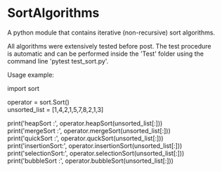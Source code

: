 # SortAlgorithms
A python module that contains iterative (non-recursive) sort algorithms.<br />

All algorithms were extensively tested before post. The test procedure <br />
is automatic and can be performed inside the 'Test' folder using the <br />
command line 'pytest test_sort.py'.

Usage example:

import sort

operator = sort.Sort()<br />
unsorted_list = [1,4,2,1,5,7,8,2,1,3]

print('heapSort     :', operator.heapSort(unsorted_list[:]))<br />
print('mergeSort    :', operator.mergeSort(unsorted_list[:]))<br />
print('quickSort    :', operator.quckSort(unsorted_list[:]))<br />
print('insertionSort:', operator.insertionSort(unsorted_list[:]))<br />
print('selectionSort:', operator.selectionSort(unsorted_list[:]))<br />
print('bubbleSort   :', operator.bubbleSort(unsorted_list[:]))
